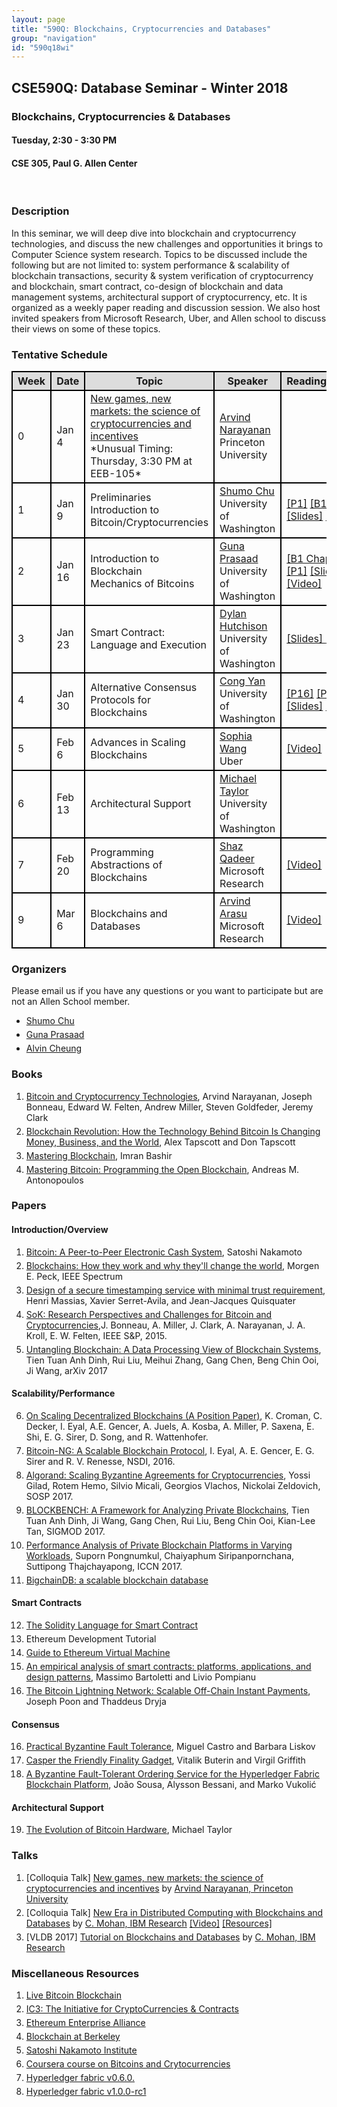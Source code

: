```yaml
---
layout: page
title: "590Q: Blockchains, Cryptocurrencies and Databases"
group: "navigation"
id: "590q18wi"
---
```

<style>
 tbody, tr, th, td { border: 2px solid black }
 th { background-color: #ddd }
 .indent, li {margin-top: 5px} 
</style>
## CSE590Q: Database Seminar - Winter 2018
### Blockchains, Cryptocurrencies & Databases
#### Tuesday, 2:30 - 3:30 PM
#### CSE 305, Paul G. Allen Center 
<br>
  
### Description
In this seminar, we will deep dive into blockchain and cryptocurrency technologies, and discuss the new challenges and opportunities it brings to Computer Science system research. Topics to be discussed include the following but are not limited to: system performance & scalability of blockchain transactions, security & system verification of cryptocurrency and blockchain, smart contract,  co-design of blockchain and data management systems, architectural support of cryptocurrency, etc. It is organized as a weekly paper reading and discussion session. We also host invited speakers from Microsoft Research, Uber, and Allen school to discuss their views on some of these topics.

### Tentative Schedule
<table class='schedule'>
  <tr>
    <th>Week</th>
    <th>Date</th>
    <th>Topic</th>
    <th>Speaker</th>
    <th>Reading/Resources</th>
  </tr>
 <tr>
    <td>0</td>  
    <td>Jan 4</td>
    <td><a href='https://www.cs.washington.edu/events/colloquia/details?id=2993'>New games, new markets: the science of cryptocurrencies and incentives</a><br> *Unusual Timing: Thursday, 3:30 PM at EEB-105*</td>
    <td>
     <a href='http://randomwalker.info/'>Arvind Narayanan</a> <br> 
     Princeton University</td>
    <td></td>
  </tr>
  <tr>
    <td>1</td>  
    <td>Jan 9</td>
    <td>Preliminaries <br> Introduction to Bitcoin/Cryptocurrencies</td>
    <td>
     <a href='http://shumochu.com/'>Shumo Chu</a> <br> 
     University of Washington</td>
    <td>
     <a href='https://spectrum.ieee.org/computing/networks/blockchains-how-they-work-and-why-theyll-change-the-world'>[P1]</a>
     <a href='http://bitcoinbook.cs.princeton.edu'>[B1 Chapter 1]</a>
     <a href='https://docs.google.com/presentation/d/1VqtKL0BNiPp15HlJu4aKmA9kIkML_on_iuXSJFdIpLM/edit?usp=sharing'>[Slides]</a>
     <a href='https://www.youtube.com/watch?v=XJ2DakM7pfw&feature=youtu.be'>[Video]</a>
   </td>
  </tr>
  <tr>
    <td>2</td>
    <td>Jan 16</td> 
    <td>
     Introduction to Blockchain <br>
     Mechanics of Bitcoins
   </td>
   <td> 
    <a href='https://homes.cs.washington.edu/~guna/'>Guna Prasaad </a> <br>
    University of Washington
   </td>
   <td>
    <a href='http://bitcoinbook.cs.princeton.edu'>[B1 Chapters 2, 3]</a>
    <a href='https://bitcoin.org/bitcoin.pdf'>[P1]</a>
    <a href='https://homes.cs.washington.edu/~guna/assets/MechanicsBitcoinsBlockchains.pptx'> [Slides] </a>
    <a href='https://www.youtube.com/watch?v=3rDei8f8yEA'> [Video] </a>
   </td>
  </tr>
  <tr>
    <td>3</td>
    <td>Jan 23</td>
    <td>Smart Contract: Language and Execution</td>
    <td><a href='https://www.linkedin.com/in/dylanhutchison/'>Dylan Hutchison</a><br> University of Washington </td>
    <td>
    <a href='https://docs.google.com/presentation/d/16D2lZEEf5MguQYl1bPAhL6ndKuAFAkqIt2uUTr0Tstk/edit?usp=sharing'> [Slides] </a> 
    <a href='https://www.youtube.com/watch?v=GMYkt7Rhmcg'> [Video]</a>
    </td>
  </tr>
  <tr>
    <td>4</td>
    <td>Jan 30</td>
    <td>Alternative Consensus Protocols for Blockchains</td>
    <td><a href='https://homes.cs.washington.edu/~congy/'>Cong Yan</a><br>
    University of Washington
    </td>
    <td><a href='http://pmg.csail.mit.edu/papers/osdi99.pdf'>[P16]</a> 
        <a href='https://arxiv.org/abs/1710.09437'>[P17]</a> 
        <a href='https://arxiv.org/abs/1709.06921'>[P18]</a>
        <a href='https://docs.google.com/presentation/d/1MeORZV8bp-r4pJsMzZtJAlJsPIi7mbV5AAVDBesAB8U/edit?usp=sharing'> [Slides]</a>
        <a href='https://www.youtube.com/watch?v=DPEeY555F70'> [Video]</a>
    </td>
  </tr>
  <tr>
    <td>5</td>
    <td>Feb 6</td>
    <td> Advances in Scaling Blockchains</td>
   <td>
    <a href='http://sophiawang.org/'>Sophia Wang</a> <br> 
    Uber
   </td>  
   <td><a href='https://www.youtube.com/watch?v=I1f2HoBXEbE'>[Video]</a> </td>
  </tr>
  <tr>
    <td>6</td>
    <td>Feb 13</td>
    <td>Architectural Support</td>
    <td>
     <a href='https://www.cs.washington.edu/people/faculty/profmbt'>Michael Taylor</a> <br> 
     University of Washington</td>
    <td></td>
  </tr>
  <tr>
    <td>7</td>
    <td>Feb 20</td>
    <td>Programming Abstractions of Blockchains</td>
    <td><a href='https://www.microsoft.com/en-us/research/people/qadeer/'> Shaz Qadeer</a><br>
    Microsoft Research
    </td>
    <td>
    <a href='https://www.youtube.com/watch?v=dWWmz3faFmQ'> [Video] </a>
    </td>
  </tr> 
  <tr>
    <td>9</td>
    <td>Mar 6</td>
    <td>Blockchains and Databases</td>
    <td>
     <a href='https://www.microsoft.com/en-us/research/people/arvinda/'>Arvind Arasu</a> <br> 
     Microsoft Research </td>
    <td> <a href="https://www.youtube.com/watch?v=UTiPyaQLgQk"> [Video]</a></td>
  </tr> 
</table>

### Organizers
Please email us if you have any questions or you want to participate but are not an Allen School member. 
<ul class='indent'>
 <li><a href='mailto:chushumo@cs.washington.edu'>Shumo Chu</a> </li>
 <li><a href='mailto:guna@cs.washington.edu'>Guna Prasaad</a> </li>
 <li><a href='mailto:akcheung@cs.washington.edu'>Alvin Cheung</a> </li>
</ul>

### Books
<ol class='indent'>
  <li><a href='http://bitcoinbook.cs.princeton.edu/'>Bitcoin and Cryptocurrency Technologies</a>, Arvind Narayanan, Joseph Bonneau, Edward W. Felten, Andrew Miller, Steven Goldfeder, Jeremy Clark </li>
  <li><a href='https://www.amazon.com/Blockchain-Revolution-Technology-Changing-Business/dp/1101980133'> Blockchain Revolution: How the Technology Behind Bitcoin Is Changing Money, Business, and the World</a>, Alex Tapscott and Don Tapscott</li>
  <li><a href='https://www.amazon.com/Mastering-Blockchain-decentralization-cryptography-frameworks/dp/1787125440'> Mastering Blockchain</a>, Imran Bashir </li>
 <li><a href='https://www.amazon.com/Mastering-Bitcoin-Programming-Open-Blockchain/dp/1491954388'>Mastering Bitcoin: Programming the Open Blockchain</a>, Andreas M. Antonopoulos</li>
 </ol>
  
### Papers

#### Introduction/Overview
<ol class='indent'> 
 <li><a href='https://bitcoin.org/bitcoin.pdf'>Bitcoin: A Peer-to-Peer Electronic Cash System</a>, Satoshi Nakamoto</li>
 <li><a href='https://spectrum.ieee.org/computing/networks/blockchains-how-they-work-and-why-theyll-change-the-world'>Blockchains: How they work and why they'll change the world</a>, Morgen E. Peck, IEEE Spectrum</li>
 <li><a href='http://nakamotoinstitute.org/static/docs/secure-timestamping-service.pdf'>Design of a secure timestamping service with minimal trust requirement</a>, Henri Massias, Xavier Serret-Avila, and Jean-Jacques Quisquater</li>
 <li><a href='http://www.ieee-security.org/TC/SP2015/papers-archived/6949a104.pdf'>SoK: Research Perspectives and Challenges for Bitcoin and Cryptocurrencies</a>,J. Bonneau, A. Miller, J. Clark, A. Narayanan, J. A. Kroll, E. W. Felten, IEEE S&P, 2015. </li>
 <li><a href='https://arxiv.org/abs/1708.05665'>Untangling Blockchain: A Data Processing View of Blockchain Systems</a>, Tien Tuan Anh Dinh, Rui Liu, Meihui Zhang, Gang Chen, Beng Chin Ooi, Ji Wang, arXiv 2017</li>
</ol>

#### Scalability/Performance
<ol class='indent' start='6'>
  <li><a href='http://www.initc3.org/files/Scaling2016.pdf'>On Scaling Decentralized Blockchains (A Position Paper)</a>, K. Croman, C. Decker, I. Eyal, A.E. Gencer, A. Juels, A. Kosba, A. Miller, P. Saxena, E. Shi, E. G. Sirer, D. Song, and R. Wattenhofer. </li>
 <li><a href='https://arxiv.org/abs/1510.02037'>Bitcoin-NG: A Scalable Blockchain Protocol</a>, I. Eyal, A. E. Gencer, E. G. Sirer and R. V. Renesse, NSDI, 2016.</li>
 <li><a href='https://people.csail.mit.edu/nickolai/papers/gilad-algorand.pdf'>Algorand: Scaling Byzantine Agreements
for Cryptocurrencies</a>, Yossi Gilad, Rotem Hemo, Silvio Micali, Georgios Vlachos, Nickolai Zeldovich, SOSP 2017.</li>
 <li><a href='https://arxiv.org/abs/1703.04057'>BLOCKBENCH: A Framework for Analyzing Private Blockchains</a>, Tien Tuan Anh Dinh, Ji Wang, Gang Chen, Rui Liu, Beng Chin Ooi, Kian-Lee Tan, SIGMOD 2017.</li>
 <li><a href='http://ieeexplore.ieee.org/abstract/document/8038517/'>Performance Analysis of Private Blockchain Platforms in Varying Workloads</a>, Suporn Pongnumkul, Chaiyaphum Siripanpornchana, Suttipong Thajchayapong, ICCN 2017.</li>
 <li><a href='https://github.com/bigchaindb/bigchaindb'>BigchainDB: a scalable blockchain database</a></li>
</ol>

#### Smart Contracts
<ol class='indent' start='12'>
<li><a href='http://solidity.readthedocs.io/en/latest/'>The Solidity Language for Smart Contract</a></li>
<li><a herf='https://github.com/ethereum/wiki/wiki/Ethereum-Development-Tutorial'> Ethereum Development Tutorial</a></li>
<li><a href='https://github.com/CoinCulture/evm-tools/blob/master/analysis/guide.md'>Guide to Ethereum Virtual Machine</a></li>
<li><a href='https://arxiv.org/pdf/1703.06322.pdf'>An empirical analysis of smart contracts: platforms, applications, and design patterns</a>, Massimo Bartoletti and Livio Pompianu</li>
<li><a href='https://lightning.network/lightning-network-paper.pdf'>The Bitcoin Lightning Network: Scalable Off-Chain Instant Payments</a>, Joseph Poon and Thaddeus Dryja</li>
</ol>

#### Consensus
<ol class='indent' start='16'>
 <li><a href='http://pmg.csail.mit.edu/papers/osdi99.pdf'>
 Practical Byzantine Fault Tolerance</a>, Miguel Castro and Barbara Liskov</li>
 <li> <a href='https://arxiv.org/abs/1710.09437'>Casper the Friendly Finality Gadget</a>, Vitalik Buterin and Virgil Griffith</li>
 <li> <a href='https://arxiv.org/abs/1709.06921'>A Byzantine Fault-Tolerant Ordering Service for the Hyperledger Fabric Blockchain Platform</a>, João Sousa, Alysson Bessani,  and Marko Vukolić</li>
</ol>

#### Architectural Support
<ol class='indent' start='19'>
 <li><a href='http://cseweb.ucsd.edu/~mbtaylor/papers/Taylor_Bitcoin_IEEE_Computer_2017.pdf'>
 The Evolution of Bitcoin
Hardware</a>, Michael Taylor</li>
</ol>
  
### Talks
<ol class='indent'>
  <li> [Colloquia Talk] <a href='https://www.cs.washington.edu/events/colloquia/details?id=2993'>New games, new markets: the science of cryptocurrencies and incentives</a> by <a href='http://randomwalker.info/'>Arvind Narayanan, Princeton University</a> </li>
  <li> [Colloquia Talk] <a href='https://www.cs.washington.edu/events/colloquia/search/details?id=2991'>New Era in Distributed Computing with Blockchains and Databases</a> by <a href='http://researcher.watson.ibm.com/researcher/view.php?person=us-cmohan'>C. Mohan, IBM Research</a> <a href='https://www.youtube.com/watch?v=Xq_25us15J8'>[Video]</a> <a href='https://www.facebook.com/notes/mohan-c-mohan/permissioned-blockchains-and-databases/10155027556287295'>[Resources]</a> </li>
  <li> [VLDB 2017] <a href='https://drive.google.com/file/d/0B7lNUaak0bK1ZDhkak05VHA0d00/view'>Tutorial on Blockchains and Databases</a> by <a href='http://researcher.watson.ibm.com/researcher/view.php?person=us-cmohan'>C. Mohan, IBM Research</a> </li>
</ol>
  
### Miscellaneous Resources
<ol class='indent'>
 <li> <a href='https://blockchain.info/'> Live Bitcoin Blockchain </a> </li>
 <li> <a href='http://www.initc3.org/'>IC3: The Initiative for CryptoCurrencies & Contracts</a> </li>
 <li> <a href='https://entethalliance.org/'>Ethereum Enterprise Alliance</a> </li>
 <li> <a href='https://blockchain.berkeley.edu/'> Blockchain at Berkeley </a> </li>
 <li> <a href='http://nakamotoinstitute.org/'> Satoshi Nakamoto Institute </a> </li>
 <li> <a href='https://www.coursera.org/learn/cryptocurrency'>Coursera course on Bitcoins and Crytocurrencies</a></li>
<li> <a href='https://github.com/hyperledger/fabric/releases/tag/v0.6.0-preview'>Hyperledger fabric v0.6.0.</a></li>
<li> <a href='https://github.com/hyperledger/fabric/releases/tag/v1.0.0-rc1'>Hyperledger fabric v1.0.0-rc1</a></li>
<ol>

